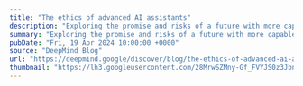 ```yaml
---
title: "The ethics of advanced AI assistants"
description: "Exploring the promise and risks of a future with more capable AI"
summary: "Exploring the promise and risks of a future with more capable AI"
pubDate: "Fri, 19 Apr 2024 10:00:00 +0000"
source: "DeepMind Blog"
url: "https://deepmind.google/discover/blog/the-ethics-of-advanced-ai-assistants/"
thumbnail: "https://lh3.googleusercontent.com/28MrwSZMny-Gf_FVYJS0z3JbnfLXzRLNAF2BA0YQ7rbcrZWdNNwddfFsWVh_n7C31N8oXBmWexFbyce4jzaX3FSNt3EXG6mSLSlXaSx70Mc7Q0s7FF4=w1200-h630-n-nu"
---
```


